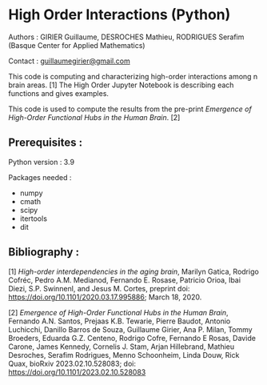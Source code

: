 # High Order Interactions (Python) 

Authors : GIRIER Guillaume, DESROCHES Mathieu, RODRIGUES Serafim (Basque Center for Applied Mathematics)

Contact : guillaumegirier@gmail.com

This code is computing and characterizing high-order interactions among n brain areas. [1]
The High Order Jupyter Notebook is describing each functions and gives examples.

This code is used to compute the results from the pre-print _Emergence of High-Order Functional Hubs in the Human Brain_. [2]

## Prerequisites :

Python version : 3.9

Packages needed :

- numpy
- cmath
- scipy 
- itertools 
- dit

## Bibliography :

[1] _High-order interdependencies in the aging brain_, Marilyn Gatica, Rodrigo Cofréc, Pedro A.M. Medianod, Fernando E. Rosase, Patricio Orioa, Ibai Diezi, S.P. Swinnenl, and Jesus M. Cortes, preprint doi: https://doi.org/10.1101/2020.03.17.995886; March 18, 2020.

[2] _Emergence of High-Order Functional Hubs in the Human Brain_, Fernando A.N. Santos, Prejaas K.B. Tewarie, Pierre Baudot, Antonio Luchicchi, Danillo Barros de Souza, Guillaume Girier, Ana P. Milan, Tommy Broeders, Eduarda G.Z. Centeno, Rodrigo Cofre, Fernando E Rosas, Davide Carone, James Kennedy, Cornelis J. Stam, Arjan Hillebrand, Mathieu Desroches, Serafim Rodrigues, Menno Schoonheim, Linda Douw, Rick Quax, bioRxiv 2023.02.10.528083; doi: https://doi.org/10.1101/2023.02.10.528083


